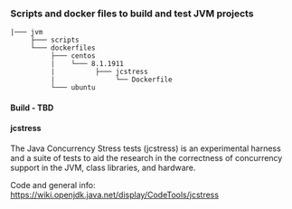### Scripts and docker files to build and test JVM projects


```
|─── jvm
     ├─── scripts
     └─── dockerfiles
          ├─── centos
          |    └─── 8.1.1911
          |          ├─── jcstress
          |               └── Dockerfile
          └─── ubuntu
```

#### Build - TBD

#### jcstress
The Java Concurrency Stress tests (jcstress) is an experimental harness and a suite of tests to aid the research in the correctness of 
concurrency support in the JVM, class libraries, and hardware.

Code and general info: https://wiki.openjdk.java.net/display/CodeTools/jcstress
